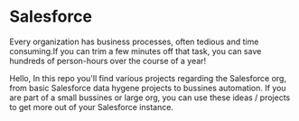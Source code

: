 # Salesforce
Every organization has business processes, often tedious and time consuming.If you can trim a few minutes off that task, you can save hundreds of person-hours over the course of a year!


Hello,
In this repo you'll find various projects regarding the Salesforce org, from basic Salesforce data hygene projects to bussines automation.
If you are part of a small bussines or large org, you can use these ideas / projects to get more out of your Salesforce instance.
